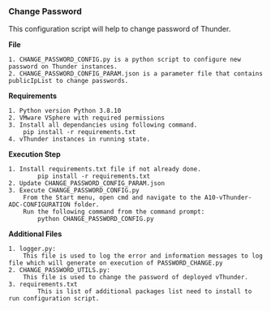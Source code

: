 ### Change Password
This configuration script will help to change password of Thunder.

**File**

    1. CHANGE_PASSWORD_CONFIG.py is a python script to configure new password on Thunder instances.
    2. CHANGE_PASSWORD_CONFIG_PARAM.json is a parameter file that contains publicIpList to change passwords.

**Requirements**

    1. Python version Python 3.8.10
    2. VMware VSphere with required permissions
    3. Install all dependancies using following command. 
        pip install -r requirements.txt
    4. vThunder instances in running state.
   

**Execution Step**

    1. Install requirements.txt file if not already done.
            pip install -r requirements.txt
    2. Update CHANGE_PASSWORD_CONFIG_PARAM.json
    3. Execute CHANGE_PASSWORD_CONFIG.py
	    From the Start menu, open cmd and navigate to the A10-vThunder-ADC-CONFIGURATION folder.	
	    Run the following command from the command prompt:
            python CHANGE_PASSWORD_CONFIG.py

**Additional Files**

	1. logger.py:
		This file is used to log the error and information messages to log file which will generate on execution of PASSWORD_CHANGE.py
	2. CHANGE_PASSWORD_UTILS.py:
		This file is used to change the password of deployed vThunder.
	3. requirements.txt
     		This is list of additional packages list need to install to run configuration script. 
	
			